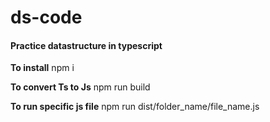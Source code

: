 # ds-code
<h4>Practice datastructure in typescript</h4>

**To install**
npm i

**To convert Ts to Js**
npm run build


**To run specific js file**
npm run dist/folder_name/file_name.js